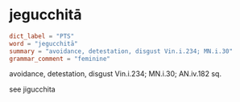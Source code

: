 # jegucchitā

``` toml
dict_label = "PTS"
word = "jegucchitā"
summary = "avoidance, detestation, disgust Vin.i.234; MN.i.30"
grammar_comment = "feminine"
```

avoidance, detestation, disgust Vin.i.234; MN.i.30; AN.iv.182 sq.

see jigucchita

